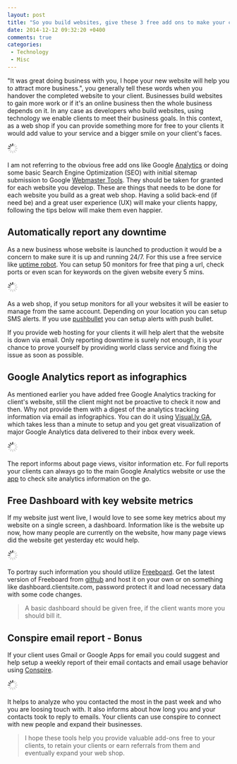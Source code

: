 ```yaml
---
layout: post
title: "So you build websites, give these 3 free add ons to make your clients happier"
date: 2014-12-12 09:32:20 +0400
comments: true
categories:
 - Technology
 - Misc
---
```


"It was great doing business with you, I hope your new website will help you to attract more business.",
you generally tell these words when you handover the completed website to your client. Businesses build websites
to gain more work or if it's an online business then the whole business depends on it. In any case as developers
who build websites, using technology we enable clients to meet their business goals. In this context, as a web
shop if you can provide something more for free to your clients it would add value to your service and a bigger
smile on your client's faces.

<img class="center" src="/images/generic/loading.gif" data-echo="/images/free-site-services/free-site-services.jpg" title="Free site services" alt="Free site services">

<!-- more -->
I am not referring to the obvious free add ons like Google [Analytics](http://google.com/analytics) or doing some
basic Search Engine Optimization (SEO) with initial sitemap submission to
Google [Webmaster Tools](http://google.com/webmaster-tools). They should be taken for granted for each website
you develop. These are things that needs to be done for each website you build as a great web shop. Having a solid
back-end (if need be) and a great user experience (UX) will make your clients happy, following the tips below
will make them even happier.

## Automatically report any downtime
As a new business whose website is launched to production it would be a concern to make sure it is up and
running 24/7. For this use a free service like [uptime robot](http://uptimerobot.com). You can setup 50 monitors
for free that ping a url, check ports or even scan for keywords on the given website every 5 mins.

<img class="center" src="/images/generic/loading.gif" data-echo="/images/free-site-services/uptime-robot.jpg" title="Automatically report downtime with uptimerobot" alt="Automatically report downtime with uptimerobot">

As a web shop, if you setup monitors for all your websites it will be easier to manage from the same account.
Depending on your location you can setup SMS alerts. If you use [pushbullet](http://pushbullet.com) you can
setup alerts with push bullet.

If you provide web hosting for your clients it will help alert that the website is down via email. Only reporting
downtime is surely not enough, it is your chance to prove yourself by providing world class service and fixing
the issue as soon as possible.

## Google Analytics report as infographics
As mentioned earlier you have added free Google Analytics tracking for client's website, still the client might
not be proactive to check it now and then. Why not provide them with a digest of the analytics tracking information
via email as infographics. You can do it using [Visual.ly GA](http://visual.ly/), which takes less than a minute
to setup and you get great visualization of major Google Analytics data delivered to their inbox every week.

<img class="center" src="/images/generic/loading.gif" data-echo="/images/free-site-services/ga-visually.jpg" title="Communicate Google Analytics Report as infographics" alt="Communicate Google Analytics Report as infographics">

The report informs about page views, visitor information etc. For full reports your clients can always go to
the main Google Analytics website or use the [app](https://play.google.com/store/apps/details?id=com.google.android.apps.giant&hl=en) to check site analytics information
on the go.

## Free Dashboard with key website metrics
If my website just went live, I would love to see some key metrics about my website on a single screen, a
dashboard. Information like is the website up now, how many people are currently on the website, how many page
views did the website get yesterday etc would help.

<img class="center" src="/images/generic/loading.gif" data-echo="/images/free-site-services/freeboard.jpg" title="Show major site metrics on a dashboard" alt="Show major site metrics on a dashboard">

To portray such information you should utilize [Freeboard](http://freeboard.io). Get the latest version of Freeboard
from [github](https://github.com/Freeboard/freeboard) and host it on your own or on something like dashboard.clientsite.com,
password protect it and load necessary data with some code changes.

>A basic dashboard should be given free, if the client wants more you should bill it.

## Conspire email report - Bonus
If your client uses Gmail or Google Apps for email you could suggest and help setup a weekly report of their
email contacts and email usage behavior using [Conspire](http://conspire.com).

<img class="center" src="/images/generic/loading.gif" data-echo="/images/free-site-services/conspire.jpg" title="Email reports with conspire" alt="Email reports with conspire">

It helps to analyze who you contacted the most in the past week and who you are loosing touch with.
It also informs about how long you and your contacts took to reply to emails. Your clients can use conspire to
connect with new people and expand their businesses.

>I hope these tools help you provide valuable add-ons free to your clients, to retain your clients or earn
>referrals from them and eventually expand your web shop.